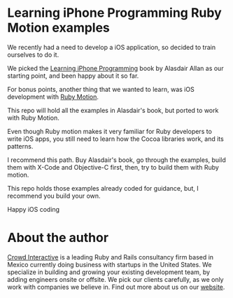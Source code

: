 # Learning iPhone Programming Ruby Motion examples

We recently had a need to develop a iOS application, so decided to train
ourselves to do it.

We picked the [Learning iPhone Programming](http://learningiphoneprogramming.com/)
book by Alasdair Allan as our starting point, and been happy about it so far.

For bonus points, another thing that we wanted to learn, was iOS development
with [Ruby Motion](www.rubymotion.com).

This repo will hold all the examples in Alasdair's book, but ported to work
with Ruby Motion.

Even though Ruby motion makes it very familiar for Ruby developers to write
iOS apps, you still need to learn how the Cocoa libraries work, and its patterns.

I recommend this path. Buy Alasdair's book, go through the examples, build them
with X-Code and Objective-C first, then, try to build them with Ruby motion.

This repo holds those examples already coded for guidance, but, I recommend you
build your own.

Happy iOS coding


# About the author

[Crowd Interactive](http://www.crowdint.com) is a leading Ruby and Rails
consultancy firm based in Mexico currently doing business with startups in
the United States. We specialize in building and growing your existing
development team, by adding engineers onsite or offsite. We pick our clients
carefully, as we only work with companies we believe in. Find out more about
us on our [website](http://www.crowdint.com).
